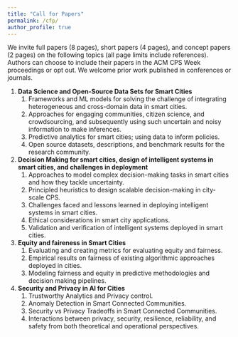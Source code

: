 ```yaml
---
title: "Call for Papers"
permalink: /cfp/
author_profile: true
---
```


We invite full papers (8 pages), short papers (4 pages), and concept papers (2 pages) on the following topics (all page limits include references). Authors can choose to include their papers in the ACM CPS Week proceedings or opt out. We welcome prior work published in conferences or journals.

<ol>
<li><b>Data Science and Open-Source Data Sets for Smart Cities</b>
<ol>
<li>Frameworks and ML models for solving the challenge of integrating heterogeneous and cross-domain data in smart cities.</li>
<li>Approaches for engaging communities, citizen science, and crowdsourcing, and subsequently using such uncertain and noisy information to make inferences.</li>
<li>Predictive analytics for smart cities; using data to inform policies.</li>
<li>Open source datasets, descriptions, and benchmark results for the research community.</li>
</ol></li>
<li><b>Decision Making for smart cities, design of intelligent systems in smart cities, and challenges in deployment</b>
<ol>
<li>Approaches to model complex decision-making tasks in smart cities and how they tackle uncertainty.</li>
<li>Principled heuristics to design scalable decision-making in city-scale CPS.</li>
<li>Challenges faced and lessons learned in deploying intelligent systems in smart cities.</li>
<li>Ethical considerations in smart city applications.</li>
<li>Validation and verification of intelligent systems deployed in smart cities.</li>
</ol></li>
<li><b>Equity and faireness in Smart Cities</b>
<ol>
<li>Evaluating and creating metrics for evaluating equity and fairness.</li>
<li>Empirical results on fairness of existing algorithmic approaches deployed in cities.</li>
<li>Modeling fairness and equity in predictive methodologies and decision making pipelines.</li>
</ol></li>
<li><b>Security and Privacy in AI for Cities</b>
<ol>
<li>Trustworthy Analytics and Privacy control.</li>
<li>Anomaly Detection in Smart Connected Communities.</li>
<li>Security vs Privacy Tradeoffs in Smart Connected Communities.</li>
<li>Interactions between privacy, security, resilience, reliability, and safety from both theoretical and operational perspectives.</li>
</ol></li>
</ol>


